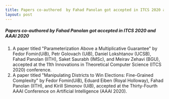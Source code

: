 ```yaml
---
title: Papers co-authored  by Fahad Panolan got accepted in ITCS 2020 and AAAI 2020
layout: post
---
```


##### **Papers co-authored  by Fahad Panolan got accepted in ITCS 2020 and AAAI 2020**

1. A paper titled "Parameterization Above a Multiplicative Guarantee" by Fedor Fomin(UiB), Petr Golovach (UiB), Daniel Lokshtanov (UCSB),  Fahad Panolan (IITH), Saket Saurabh (IMSc), and Meirav Zehavi (BGU), accepted at the 11th Innovations in Theoretical Computer Science (ITCS 2020) conference.
2. A paper titled "Manipulating Districts to Win Elections: Fine-Grained Complexity" by Fedor Fomin(UiB), Eduard Eiben (Royal Holloway),  Fahad Panolan (IITH), and Kirill Simonov (UiB), accepted at the Thirty-Fourth AAAI Conference on Artificial Intelligence (AAAI 2020).